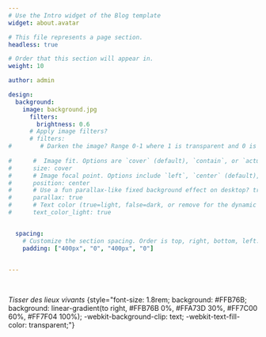 ```yaml
---
# Use the Intro widget of the Blog template
widget: about.avatar

# This file represents a page section.
headless: true

# Order that this section will appear in.
weight: 10

author: admin

design:
  background:
    image: background.jpg
      filters:
        brightness: 0.6
      # Apply image filters?
      # filters:
#        # Darken the image? Range 0-1 where 1 is transparent and 0 is opaque.
        
#      #  Image fit. Options are `cover` (default), `contain`, or `actual` size.
#      size: cover
#      # Image focal point. Options include `left`, `center` (default), or `right`.
#      position: center
#      # Use a fun parallax-like fixed background effect on desktop? true/false
#      parallax: true
#      # Text color (true=light, false=dark, or remove for the dynamic theme color).
#      text_color_light: true


  spacing:
    # Customize the section spacing. Order is top, right, bottom, left.
    padding: ["400px", "0", "400px", "0"]


---
```


&nbsp;


*Tisser des lieux vivants*
{style="font-size: 1.8rem; background: #FFB76B; background: linear-gradient(to right, #FFB76B 0%, #FFA73D 30%, #FF7C00 60%, #FF7F04 100%); -webkit-background-clip: text; -webkit-text-fill-color: transparent;"}


&nbsp;

 <!---
Check out my [resumé](/about/) and portfolio below 😍
-->


